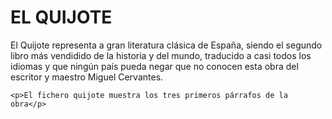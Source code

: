 <!DOCTYPE html>
<html lang="en">
<head>
    <meta charset="UTF-8">
    <meta http-equiv="X-UA-Compatible" content="IE=edge">
    <meta name="viewport" content="width=device-width, initial-scale=1.0">
    <title>Document</title>
</head>
<body>
    <h1>EL QUIJOTE</h1>
    <p>El Quijote representa a gran literatura clásica de España, siendo el segundo libro
        más vendidido de la historia y del mundo, traducido a casi todos los idiomas y
        que ningún país pueda negar que no conocen esta obra del escritor y maestro Miguel
        Cervantes.
    </p>

    <p>El fichero quijote muestra los tres primeros párrafos de la obra</p>
    
</body>
</html>